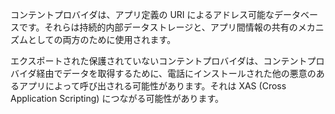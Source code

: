 
<p>     コンテントプロバイダは、アプリ定義の URI によるアドレス可能なデータベースです。それらは持続的内部データストレージと、アプリ間情報の共有のメカニズムとしての両方のために使用されます。</p> <p>  エクスポートされた保護されていないコンテントプロバイダは、コンテントプロバイダ経由でデータを取得するために、電話にインストールされた他の悪意のあるアプリによって呼び出される可能性があります。それは XAS (Cross Application Scripting) につながる可能性があります。 </p>
